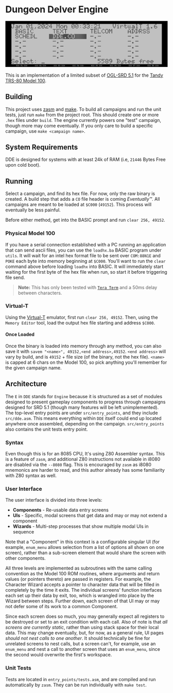 # Dungeon Delver Engine

![demo](/gh_media/roll_abilities_demo.gif)

This is an implementation of a limited subset of [OGL-SRD 5.1](https://dnd.wizards.com/resources/systems-reference-document) for the [Tandy TRS-80 Model 100](https://en.wikipedia.org/wiki/TRS-80_Model_100).

## Building

This project uses [zasm](https://k1.spdns.de/Develop/Projects/zasm/Documentation/index.html) and [make](https://www.gnu.org/software/make/manual/make.html). To build all campaigns and run the unit tests, just run `make` from the project root. This should create one or more `.hex` files under `build`. The engine currently powers one "test" campaign, though more may come eventually. If you only care to build a specific campaign, use `make <campaign name>`.

## System Requirements

DDE is designed for systems with at least 24k of RAM (i.e, `21446` Bytes Free upon cold boot).

## Running

Select a campaign, and find its hex file. For now, only the raw binary is created. A build step that adds a `CO` file header is coming _Eventually™_. All campaigns are meant to be loaded at `$C000` (`49152`). This process will eventually be less painful.

Before either method, get into the BASIC prompt and run `clear 256, 49152`.

### Physical Model 100

If you have a serial connection established with a PC running an application that can send ascii files, you can use the `loadhx.ba` BASIC program under `utils`. It will wait for an intel hex format file to be sent over `COM:88N1E` and `POKE` each byte into memory beginning at `$C000`. You'll want to run the `clear` command above before loading `loadhx` into BASIC. It will immediately start waiting for the first byte of the hex file when run, so start it before triggering file send.

> **Note:** This has only been tested with [`Tera Term`](https://tera-term.en.softonic.com/) and a 50ms delay between characters.

### Virtual-T

Using the [Virtual-T](https://sourceforge.net/projects/virtualt/) emulator, first run `clear 256, 49152`. Then, using the `Memory Editor` tool, load the output hex file starting and address `$C000`.

#### Once Loaded

Once the binary is loaded into memory through any method, you can also save it with `savem "<name>", 49152,<end address>,49152`. `<end address>` will vary by build, and is `49152` + file size (of the binary, not the hex file). `<name>` is capped at 6 chars on the Model 100, so pick anything you'll remember for the given campaign name.

## Architecture

The `E` in `DDE` stands for `Engine` because it is structured as a set of modules designed to present gameplay components to progress through campaigns designed for SRD 5.1 (though many features will be left unimplemented). The top-level entry points are under `src/entry_points`, and they include `src/dde.asm`. This means everything within `DDE` itself could end up located anywhere once assembled, depending on the campaign. `src/entry_points` also contains the unit tests entry point.

### Syntax

Even though this is for an 8085 CPU, It's using Z80 Assembler syntax. This is a feature of `zasm`, and additional Z80 instructions not available in i8080 are disabled via the `--8080` flag. This is encouraged by `zasm` as i8080 mnemonics are harder to read, and this author already has some familiarity with Z80 syntax as well.

### User Interface

The user interface is divided into three levels:

- **Components** - Re-usable data entry screens
- **UIs** - Specific, modal screens that get data and may or may not extend a component
- **Wizards** - Multi-step processes that show multiple modal UIs in sequence

Note that a "Component" in this context is a configurable singular UI (for example, `enum_menu` allows selection from a list of options all shown on one screen), rather than a sub-screen element that would share the screen with other components.

All three levels are implemented as subroutines with the same calling convention as the Model 100 ROM routines, where arguments and return values (or pointers thereto) are passed in registers. For example, the Character Wizard accepts a pointer to character data that will be filled in completely by the time it exits. The individual screens' function interfaces each set up their data by exit, too, which is wrangled into place by the Wizard between steps. Further down, each screen of that UI may or may not defer some of its work to a common Component.

Since each screen does so much, you may generally expect all registers to be destroyed or set to an exit condition with each call. Also of note is that _all screens are currently static_, rather than using stack space for their local data. This may change eventually, but, for now, as a general rule, UI pages _should not nest calls to one another_. It should technically be fine for unrelated screens to nest calls, but a screen can't, for example, use an `enum_menu` and nest a call to another screen that uses an `enum_menu`, since the second would overwrite the first's workspace.

### Unit Tests
Tests are located in `entry_points/tests.asm`, and are compiled and run automatically by `zasm`. They can be run individually with `make test`.

